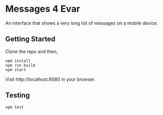 # Messages 4 Evar

 An interface that shows a very long list of messages on a mobile device.
 
 ## Getting Started
 
 Clone the repo and then;
 
 ```
 npm install
 npm run build
 npm start
 ```
 
 Visit http://localhost:8080 in your browser.
 
 ## Testing
 
 ```
 npm test
 ```
